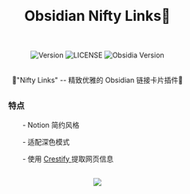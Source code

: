 <br>
<h1 align="center">Obsidian Nifty Links👋
<br>
<br>
</h1>


<div align="center">
  <!-- Platform -->
  <a>
    <img src="https://img.shields.io/badge/Version-1.2.0-green?color=gerrn&style=flat-square" alt="Version">
  </a>
  <!-- License -->
  <a>
    <img src="https://img.shields.io/github/license/x-Ai/obsidian-nifty-links?color=gerrn&style=flat-square" alt="LICENSE">
  </a>
  <!-- ❤︎ -->
  <a>
    <img src="https://img.shields.io/badge/Support Obsidia Ver-All-green?color=gerrn&style=flat-square" alt="Obsidia Version">
  </a>
</div>
<br>

  <p align="center">🌟"Nifty Links" -- 精致优雅的 Obsidian 链接卡片插件🌟</p>
<h2 align="center"></h2>

### &emsp;&emsp; &emsp;&emsp; 特点
&emsp;&emsp;&emsp;&emsp;&emsp;&emsp;&emsp;  - Notion 简约风格

&emsp;&emsp;&emsp;&emsp;&emsp;&emsp;&emsp;  - 适配深色模式
<p>&emsp;&emsp;&emsp;&emsp;&emsp;&emsp;&emsp;  - 使用 <a href="https://www.crestify.com/">Crestify </a>提取网页信息</p>
<h2 align="center"></h2>
<p align="center"><img src="https://github.com/x-Ai/obsidian-nifty-links/assets/5061489/3ff256d1-9f1b-4a5f-9ab7-4f1012c90981"></p>

